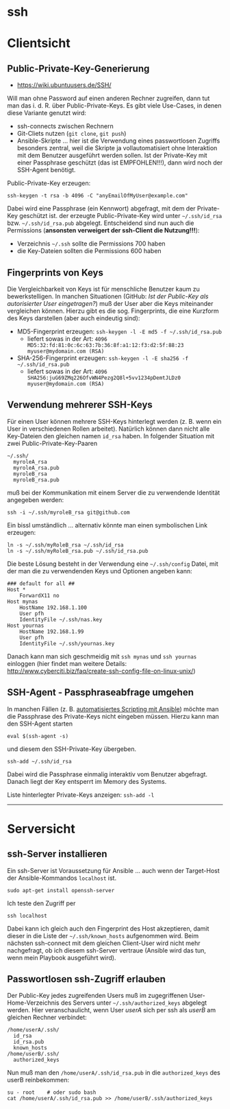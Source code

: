 # ssh

# Clientsicht
## Public-Private-Key-Generierung
* https://wiki.ubuntuusers.de/SSH/

Will man ohne Password auf einen anderen Rechner zugreifen, dann tut man das i. d. R. über Public-Private-Keys. Es gibt viele Use-Cases, in denen diese Variante genutzt wird:

* ssh-connects zwischen Rechnern
* Git-Cliets nutzen (``git clone``, ``git push``)
* Ansible-Skripte ... hier ist die Verwendung eines passwortlosen Zugriffs besonders zentral, weil die Skripte ja vollautomatisiert ohne Interaktion mit dem Benutzer ausgeführt werden sollen. Ist der Private-Key mit einer Passphrase geschützt (das ist EMPFOHLEN!!!), dann wird noch der SSH-Agent benötigt.

Public-Private-Key erzeugen:

    ssh-keygen -t rsa -b 4096 -C "anyEmailOfMyUser@example.com"

Dabei wird eine Passphrase (ein Kennwort) abgefragt, mit dem der Private-Key geschützt ist. der erzeugte Public-Private-Key wird unter ``~/.ssh/id_rsa`` bzw. ``~/.ssh/id_rsa.pub`` abgelegt. Entscheidend sind nun auch die Permissions (**ansonsten verweigert der ssh-Client die Nutzung!!!**):

* Verzeichnis ``~/.ssh`` sollte die Permissions 700 haben
* die Key-Dateien sollten die Permissions 600 haben

## Fingerprints von Keys
Die Vergleichbarkeit von Keys ist für menschliche Benutzer kaum zu bewerkstelligen. In manchen Situationen (GitHub: *Ist der Public-Key als autorisierter User eingetragen?*) muß der User aber die Keys miteinander vergleichen können. Hierzu gibt es die sog. Fingerprints, die eine Kurzform des Keys darstellen (aber auch eindeutig sind):

* MD5-Fingerprint erzeugen: ``ssh-keygen -l -E md5 -f ~/.ssh/id_rsa.pub``
  * liefert sowas in der Art: ``4096 MD5:32:fd:81:0c:6c:63:7b:36:8f:a1:12:f3:d2:5f:88:23 myuser@mydomain.com (RSA)``
* SHA-256-Fingerprint erzeugen: ``ssh-keygen -l -E sha256 -f ~/.ssh/id_rsa.pub``
  * liefert sowas in der Art: ``4096 SHA256:juG69ZMq226OfvWN4Pezg2Q8l+5vv1234pDemtJLDz0 myuser@mydomain.com (RSA)``

## Verwendung mehrerer SSH-Keys
Für einen User können mehrere SSH-Keys hinterlegt werden (z. B. wenn ein User in verschiedenen Rollen arbeitet). Natürlich können dann nicht alle Key-Dateien den gleichen namen ``id_rsa`` haben. In folgender Situation mit zwei Public-Private-Key-Paaren

    ~/.ssh/
      myroleA_rsa
      myroleA_rsa.pub
      myroleB_rsa
      myroleB_rsa.pub
      
muß bei der Kommunikation mit einem Server die zu verwendende Identität angegeben werden:

    ssh -i ~/.ssh/myroleB_rsa git@github.com
    
Ein bissl umständlich ... alternativ könnte man einen symbolischen Link erzeugen:

    ln -s ~/.ssh/myRoleB_rsa ~/.ssh/id_rsa
    ln -s ~/.ssh/myRoleB_rsa.pub ~/.ssh/id_rsa.pub

Die beste Lösung besteht in der Verwendung eine ``~/.ssh/config`` Datei, mit der man die zu verwendenden Keys und Optionen angeben kann:

```
### default for all ## 
Host * 
    ForwardX11 no
Host mynas 
    HostName 192.168.1.100 
    User pfh 
    IdentityFile ~/.ssh/nas.key
Host yournas 
    HostName 192.168.1.99
    User pfh
    IdentityFile ~/.ssh/yournas.key
```

Danach kann man sich geschmeidig mit ``ssh mynas`` und ``ssh yournas`` einloggen (hier findet man weitere Details: http://www.cyberciti.biz/faq/create-ssh-config-file-on-linux-unix/)

## SSH-Agent - Passphraseabfrage umgehen
In manchen Fällen (z. B. [automatisiertes Scripting mit Ansible](ansible.md)) möchte man die Passphrase des Private-Keys nicht eingeben müssen. Hierzu kann man den SSH-Agent starten

    eval $(ssh-agent -s)
    
und diesem den SSH-Private-Key übergeben.

    ssh-add ~/.ssh/id_rsa

Dabei wird die Passphrase einmalig interaktiv vom Benutzer abgefragt. Danach liegt der Key entsperrt im Memory des Systems.

Liste hinterlegter Private-Keys anzeigen: ``ssh-add -l``

---

# Serversicht
## ssh-Server installieren
Ein ssh-Server ist Voraussetzung für Ansible ... auch wenn der Target-Host der Ansible-Kommandos ``localhost`` ist.

    sudo apt-get install openssh-server

Ich teste den Zugriff per

    ssh localhost
    
Dabei kann ich gleich auch den Fingerprint des Host akzeptieren, damit dieser in die Liste der ``~/.ssh/known_hosts`` aufgenommen wird. Beim nächsten ssh-connect mit dem gleichen Client-User wird nicht mehr nachgefragt, ob ich diesem ssh-Server vertraue (Ansible wird das tun, wenn mein Playbook ausgeführt wird).

## Passwortlosen ssh-Zugriff erlauben

Der Public-Key jedes zugreifenden Users muß im zugegriffenen User-Home-Verzeichnis des Servers unter ``~/.ssh/authorized_keys`` abgelegt werden. Hier veranschaulicht, wenn User *userA* sich per ssh als *userB* am gleichen Rechner verbindet:

    /home/userA/.ssh/
      id_rsa
      id_rsa.pub
      known_hosts
    /home/userB/.ssh/
      authorized_keys
      
Nun muß man den ``/home/userA/.ssh/id_rsa.pub`` in die ``authorized_keys`` des userB reinbekommen:

    su - root    # oder sudo bash
    cat /home/userA/.ssh/id_rsa.pub >> /home/userB/.ssh/authorized_keys
